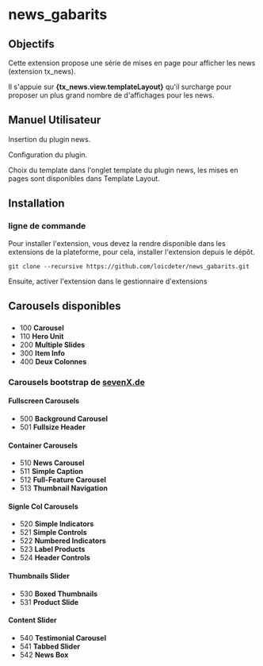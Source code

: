 # news_gabarits

## Objectifs

Cette extension propose une série de mises en page pour afficher les news (extension tx_news).

Il s'appuie sur **{tx_news.view.templateLayout}** qu'il surcharge pour proposer un plus grand nombre de d'affichages pour les news.

## Manuel Utilisateur

Insertion du plugin news.

Configuration du plugin.

Choix du template dans l'onglet template du plugin news, les mises en pages sont disponibles dans Template Layout.

## Installation
### ligne de commande

Pour installer l'extension, vous devez la rendre disponible dans les extensions de la plateforme, pour cela, installer l'extension depuis le dépôt.

```git clone --recursive https://github.com/loicdeter/news_gabarits.git```

Ensuite, activer l'extension dans le gestionnaire d'extensions

## Carousels disponibles

###
* 100 **Carousel**
* 110 **Hero Unit**
* 200 **Multiple Slides**
* 300 **Item Info**
* 400 **Deux Colonnes**

### Carousels bootstrap de [sevenX.de](http://sevenx.de/demo/bootstrap-carousel/index.html)

#### Fullscreen Carousels
* 500 **Background Carousel**
* 501 **Fullsize Header**

#### Container Carousels
* 510 **News Carousel**
* 511 **Simple Caption**
* 512 **Full-Feature Carousel**
* 513 **Thumbnail Navigation**

#### Signle Col Carousels
* 520 **Simple Indicators**
* 521 **Simple Controls**
* 522 **Numbered Indicators**
* 523 **Label Products**
* 524 **Header Controls**

#### Thumbnails Slider
* 530 **Boxed Thumbnails**
* 531 **Product Slide**

#### Content Slider
* 540 **Testimonial Carousel**
* 541 **Tabbed Slider**
* 542 **News Box**
